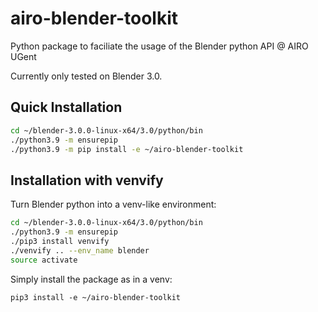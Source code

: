 # airo-blender-toolkit
Python package to faciliate the usage of the Blender python API @ AIRO UGent

Currently only tested on Blender 3.0.

## Quick Installation
```bash
cd ~/blender-3.0.0-linux-x64/3.0/python/bin
./python3.9 -m ensurepip
./python3.9 -m pip install -e ~/airo-blender-toolkit
```

## Installation with venvify

Turn Blender python into a venv-like environment:
```bash
cd ~/blender-3.0.0-linux-x64/3.0/python/bin
./python3.9 -m ensurepip
./pip3 install venvify
./venvify .. --env_name blender
source activate
```
Simply install the package as in a venv:
```
pip3 install -e ~/airo-blender-toolkit
```

